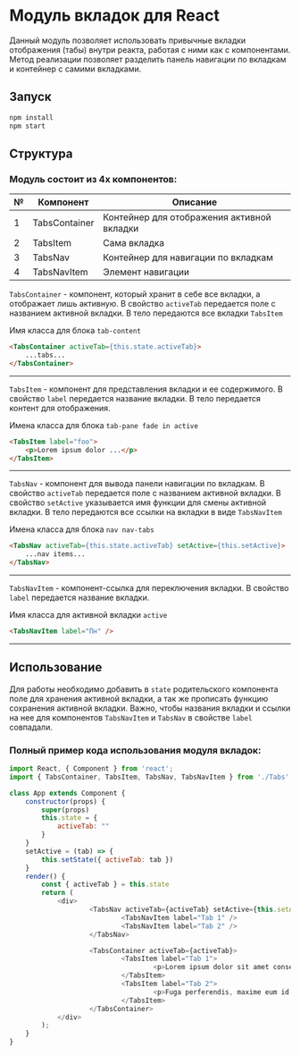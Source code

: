 # Модуль вкладок для React

Данный модуль позволяет использовать привычные вкладки отображения (табы) внутри реакта, работая с ними как с компонентами. Метод реализации позволяет разделить панель навигации по вкладкам и контейнер с самими вкладками.

## Запуск

```sh
npm install
npm start
```
## Структура


### Модуль состоит из 4х компонентов: 
 № | Компонент       | Описание
---|-----------------|----------------------
 1 |TabsContainer    | Контейнер для отображения активной вкладки
 2 |TabsItem         | Сама вкладка
 3 |TabsNav          | Контейнер для навигации по вкладкам
 4 |TabsNavItem      | Элемент навигации 


`TabsContainer` - компонент, который хранит в себе все вкладки, а отображает лишь активную. В свойство `activeTab` передается поле с названием активной вкладки. В тело передаются все вкладки `TabsItem`

Имя класса для блока `tab-content`


```html
<TabsContainer activeTab={this.state.activeTab}>
    ...tabs...
</TabsContainer>
```
---

`TabsItem` - компонент для представления вкладки и ее содержимого. В свойство `label` передается название вкладки. В тело передается контент для отображения. 

Имена класса для блока `tab-pane fade in active`

```html
<TabsItem label="foo">
    <p>Lorem ipsum dolor ...</p>
</TabsItem>
```
---

`TabsNav` - компонент для вывода панели навигации по вкладкам. В свойство `activeTab` передается поле с названием активной вкладки. В свойство `setActive` указывается имя функции для смены активной вкладки. В тело передаются все ссылки на вкладки в виде `TabsNavItem`

Имена класса для блока `nav nav-tabs`

```html
<TabsNav activeTab={this.state.activeTab} setActive={this.setActive}>
    ...nav items...
</TabsNav>
```
---

`TabsNavItem` - компонент-ссылка для переключения вкладки. В свойство `label` передается название вкладки.

Имя класса для активной вкладки `active`

```html
<TabsNavItem label="Пн" />
```
---

## Использование

Для работы необходимо добавить в `state` родительского компонента поле для хранения активной вкладки, а так же прописать функцию сохранения активной вкладки.
Важно, чтобы названия вкладки и ссылки на нее для компонентов `TabsNavItem` и `TabsNav` в свойстве `label` совпадали.

### Полный пример кода использования модуля вкладок:

```js
import React, { Component } from 'react';
import { TabsContainer, TabsItem, TabsNav, TabsNavItem } from './Tabs'

class App extends Component {
	constructor(props) {
		super(props)
		this.state = {
			activeTab: ""
		}
	}
	setActive = (tab) => {
		this.setState({ activeTab: tab })
	}
	render() {
		const { activeTab } = this.state
		return (
			<div>
					<TabsNav activeTab={activeTab} setActive={this.setActive}>
							<TabsNavItem label="Tab 1" />
							<TabsNavItem label="Tab 2" />
					</TabsNav>

					<TabsContainer activeTab={activeTab}>
							<TabsItem label="Tab 1">
									<p>Lorem ipsum dolor sit amet consectetur adipisicing elit. Dolorum cons</p>
							</TabsItem>
							<TabsItem label="Tab 2">
									<p>Fuga perferendis, maxime eum id ipsum, vel incidunt aspernatur sunt nam eaque culpa n</p>                       
							</TabsItem>
					</TabsContainer>
			</div>
		);
	}
}

```